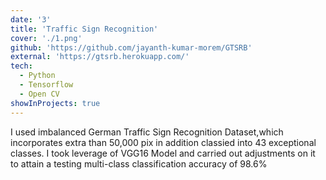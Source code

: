 ```yaml
---
date: '3'
title: 'Traffic Sign Recognition'
cover: './1.png'
github: 'https://github.com/jayanth-kumar-morem/GTSRB'
external: 'https://gtsrb.herokuapp.com/'
tech:
  - Python
  - Tensorflow
  - Open CV
showInProjects: true
---
```


I used imbalanced German Traffic Sign Recognition Dataset,which incorporates extra than 50,000 pix in addition classied into 43 exceptional classes. I took leverage of VGG16 Model and carried out adjustments on it to attain a testing multi-class classification accuracy of 98.6%
